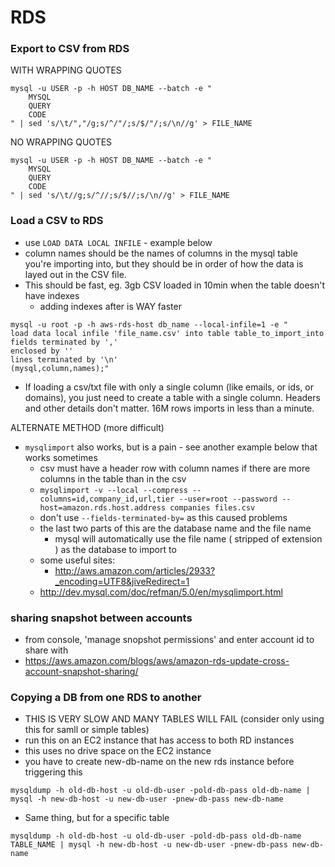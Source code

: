 RDS
===

### Export to CSV from RDS

WITH WRAPPING QUOTES
```
mysql -u USER -p -h HOST DB_NAME --batch -e "
    MYSQL
    QUERY
    CODE
" | sed 's/\t/","/g;s/^/"/;s/$/"/;s/\n//g' > FILE_NAME
```


NO WRAPPING QUOTES
```
mysql -u USER -p -h HOST DB_NAME --batch -e "
    MYSQL
    QUERY
    CODE
" | sed 's/\t//g;s/^//;s/$//;s/\n//g' > FILE_NAME
```

### Load a CSV to RDS
- use `LOAD DATA LOCAL INFILE` - example below
- column names should be the names of columns in the mysql table you're importing into, but they should be in order of how the data is layed out in the CSV file.
- This should be fast, eg. 3gb CSV loaded in 10min when the table doesn't have indexes
  - adding indexes after is WAY faster

```
mysql -u root -p -h aws-rds-host db_name --local-infile=1 -e "
load data local infile 'file_name.csv' into table table_to_import_into
fields terminated by ','
enclosed by ''
lines terminated by '\n'
(mysql,column,names);"
```

- If loading a csv/txt file with only a single column (like emails, or ids, or domains), you just need to create a table with a single column. Headers and other details don't matter. 16M rows imports in less than a minute.

ALTERNATE METHOD (more difficult)
- `mysqlimport` also works, but is a pain - see another example below that works sometimes
	- csv must have a header row with column names if there are more columns in the table than in the csv
	- `mysqlimport -v --local --compress --columns=id,company_id,url,tier --user=root --password --host=amazon.rds.host.address companies files.csv`
  	- don't use `--fields-terminated-by=` as this caused problems
  	- the last two parts of this are the database name and the file name
    	- mysql will automatically use the file name ( stripped of extension ) as the database to import to
	- some useful sites:
  		- http://aws.amazon.com/articles/2933?_encoding=UTF8&jiveRedirect=1
  - http://dev.mysql.com/doc/refman/5.0/en/mysqlimport.html

### sharing snapshot between accounts
- from console, 'manage snopshot permissions' and enter account id to share with
- https://aws.amazon.com/blogs/aws/amazon-rds-update-cross-account-snapshot-sharing/

### Copying a DB from one RDS to another
- THIS IS VERY SLOW AND MANY TABLES WILL FAIL (consider only using this for samll or simple tables)
- run this on an EC2 instance that has access to both RD instances
- this uses no drive space on the EC2 instance
- you have to create new-db-name on the new rds instance before triggering this

```
mysqldump -h old-db-host -u old-db-user -pold-db-pass old-db-name | mysql -h new-db-host -u new-db-user -pnew-db-pass new-db-name
```

- Same thing, but for a specific table

```
mysqldump -h old-db-host -u old-db-user -pold-db-pass old-db-name TABLE_NAME | mysql -h new-db-host -u new-db-user -pnew-db-pass new-db-name
```
